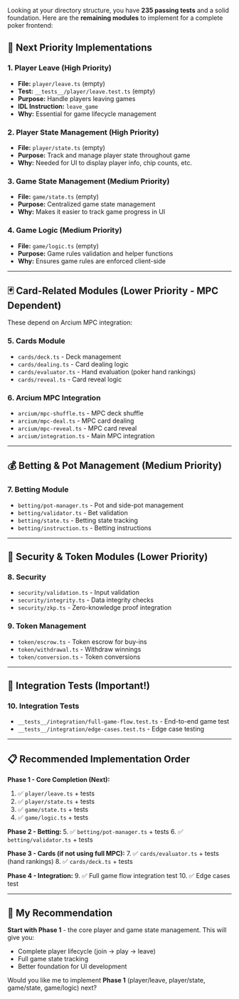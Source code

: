 Looking at your directory structure, you have **235 passing tests** and a solid foundation. Here are the **remaining modules** to implement for a complete poker frontend:

## 🎯 **Next Priority Implementations**

### **1. Player Leave** (High Priority)
- **File:** `player/leave.ts` (empty)
- **Test:** `__tests__/player/leave.test.ts` (empty)
- **Purpose:** Handle players leaving games
- **IDL Instruction:** `leave_game`
- **Why:** Essential for game lifecycle management

### **2. Player State Management** (High Priority)
- **File:** `player/state.ts` (empty)
- **Purpose:** Track and manage player state throughout game
- **Why:** Needed for UI to display player info, chip counts, etc.

### **3. Game State Management** (Medium Priority)
- **File:** `game/state.ts` (empty)
- **Purpose:** Centralized game state management
- **Why:** Makes it easier to track game progress in UI

### **4. Game Logic** (Medium Priority)
- **File:** `game/logic.ts` (empty)
- **Purpose:** Game rules validation and helper functions
- **Why:** Ensures game rules are enforced client-side

---

## 🃏 **Card-Related Modules** (Lower Priority - MPC Dependent)

These depend on Arcium MPC integration:

### **5. Cards Module**
- `cards/deck.ts` - Deck management
- `cards/dealing.ts` - Card dealing logic
- `cards/evaluator.ts` - Hand evaluation (poker hand rankings)
- `cards/reveal.ts` - Card reveal logic

### **6. Arcium MPC Integration**
- `arcium/mpc-shuffle.ts` - MPC deck shuffle
- `arcium/mpc-deal.ts` - MPC card dealing
- `arcium/mpc-reveal.ts` - MPC card reveal
- `arcium/integration.ts` - Main MPC integration

---

## 💰 **Betting & Pot Management** (Medium Priority)

### **7. Betting Module**
- `betting/pot-manager.ts` - Pot and side-pot management
- `betting/validator.ts` - Bet validation
- `betting/state.ts` - Betting state tracking
- `betting/instruction.ts` - Betting instructions

---

## 🔐 **Security & Token Modules** (Lower Priority)

### **8. Security**
- `security/validation.ts` - Input validation
- `security/integrity.ts` - Data integrity checks
- `security/zkp.ts` - Zero-knowledge proof integration

### **9. Token Management**
- `token/escrow.ts` - Token escrow for buy-ins
- `token/withdrawal.ts` - Withdraw winnings
- `token/conversion.ts` - Token conversions

---

## 🧪 **Integration Tests** (Important!)

### **10. Integration Tests**
- `__tests__/integration/full-game-flow.test.ts` - End-to-end game test
- `__tests__/integration/edge-cases.test.ts` - Edge case testing

---

## 📋 **Recommended Implementation Order**

**Phase 1 - Core Completion (Next):**
1. ✅ `player/leave.ts` + tests
2. ✅ `player/state.ts` + tests
3. ✅ `game/state.ts` + tests
4. ✅ `game/logic.ts` + tests

**Phase 2 - Betting:**
5. ✅ `betting/pot-manager.ts` + tests
6. ✅ `betting/validator.ts` + tests

**Phase 3 - Cards (if not using full MPC):**
7. ✅ `cards/evaluator.ts` + tests (hand rankings)
8. ✅ `cards/deck.ts` + tests

**Phase 4 - Integration:**
9. ✅ Full game flow integration test
10. ✅ Edge cases test

---

## 🚀 **My Recommendation**

**Start with Phase 1** - the core player and game state management. This will give you:
- Complete player lifecycle (join → play → leave)
- Full game state tracking
- Better foundation for UI development

Would you like me to implement **Phase 1** (player/leave, player/state, game/state, game/logic) next?
